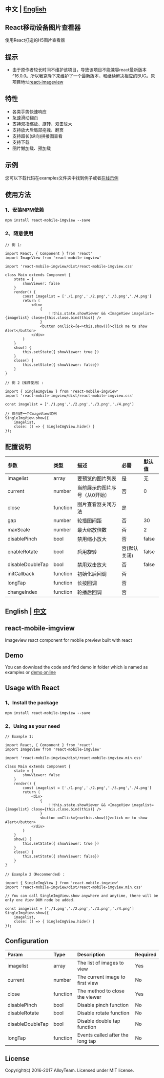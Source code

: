 ## 中文 | [English](#user-content-english--中文)

## React移动设备图片查看器
使用React打造的H5图片查看器

## 提示
* 由于原作者较长时间不维护该项目，导致该项目不能兼容react最新版本^16.0.0。所以我克隆下来维护了一个最新版本，和继续解决相应的BUG。原项目地址[react-imageview](https://github.com/AlloyTeam/AlloyViewer)

## 特性
* 各类手势快速响应
* 急速滑动翻页
* 支持双指缩放、旋转、双击放大
* 支持放大后局部拖拽、翻页
* 支持超长(纵向)拼接图查看
* 支持下载
* 图片懒加载、预加载

## 示例
您可以下载代码在examples文件夹中找到例子或者[在线示例](https://alloyteam.github.io/AlloyViewer/examples/)

## 使用方法

### 1、安装NPM依赖
`npm install react-mobile-imgview --save`

### 2、随意使用
```
// 例 1:

import React, { Component } from 'react'
import ImageView from 'react-mobile-imgview'

import 'react-mobile-imgview/dist/react-mobile-imgview.css'

class Main extends Component {
    state = {
        showViewer: false
    }
    render() {
        const imagelist = ['./1.png','./2.png','./3.png','./4.png']
        return (
            <div>
                {
                    !!this.state.showViewer && <ImageView imagelist={imagelist} close={this.close.bind(this)} />
                }
                <button onClick={e=>this.show()}>click me to show Alert</button>
            </div>
        )
    }
    show() {
        this.setState({ showViewer: true })
    }
    close() {
        this.setState({ showViewer: false})
    }
}

// 例 2（推荐使用）:

import { SingleImgView } from 'react-mobile-imgview'
import 'react-mobile-imgview/dist/react-mobile-imgview.css'

const imagelist = ['./1.png','./2.png','./3.png','./4.png']

// 仅创建一个ImageView实例
SingleImgView.show({ 
    imagelist, 
    close: () => { SingleImgView.hide() } 
});
```

## 配置说明
| 参数     | 类型     | 描述 | 必需 | 默认值 |
| :------------- | :------------- | :------------- | :------------- | :------------- |
| imagelist         | array      | 要预览的图片列表 | 是 | 无 |
| current         | number      | 当前展示的图片序号（从0开始） | 否 | 0 |
| close         | function      | 图片查看器关闭方法 | 是 | |
| gap         | number      | 轮播图间距 | 否 | 30 |
| maxScale         | number      | 最大缩放倍数 | 否 | 2 |
| disablePinch      | bool       | 禁用缩小放大 | 否 | false |
| enableRotate     | bool       | 启用旋转 | 否(默认关闭) | false |
| disableDoubleTap  | bool       | 禁用双击放大 | 否 | false |
| initCallback           | function   | 初始化后回调 | 否 | |
| longTap           | function   | 长按回调 | 否 | |
| changeIndex           | function   | 轮播后回调 | 否 | |



## English | [中文](#user-content-中文--english)

## react-mobile-imgview
Imageview react component for mobile preview built with react

## Demo
You can download the code and find demo in folder which is named as examples or [demo online](https://alloyteam.github.io/AlloyViewer/examples/)

## Usage with React

### 1、Install the package
`npm install react-mobile-imgview --save`

### 2、Using as your need
```
// Example 1:

import React, { Component } from 'react'
import ImageView from 'react-mobile-imgview'

import 'react-mobile-imgview/dist/react-mobile-imgview.min.css'

class Main extends Component {
    state = {
        showViewer: false
    }
    render() {
        const imagelist = ['./1.png','./2.png','./3.png','./4.png']
        return (
            <div>
                {
                    !!this.state.showViewer && <ImageView imagelist={imagelist} close={this.close.bind(this)} />
                }
                <button onClick={e=>this.show()}>click me to show Alert</button>
            </div>
        )
    }
    show() {
        this.setState({ showViewer: true })
    }
    close() {
        this.setState({ showViewer: false})
    }
}

// Example 2（Recommended）:

import { SingleImgView } from 'react-mobile-imgview'
import 'react-mobile-imgview/dist/react-mobile-imgview.min.css'

// You can call SingleImgView.show anywhere and anytime, there will be only one View DOM node be added.

const imagelist = ['./1.png','./2.png','./3.png','./4.png']
SingleImgView.show({
    imagelist,
    close: () => { SingleImgView.hide() }
});
```

## Configuration
| Param     | Type     | Description | Required |
| :------------- | :------------- | :------------- | :------------- |
| imagelist         | array      | The list of images to view | Yes |
| current         | number      | The current image to first view | No |
| close         | function      | The method to close the viewer | Yes |
| disablePinch      | bool       | Disable pinch function | No |
| disableRotate     | bool       | Disable rotate function | No |
| disableDoubleTap  | bool       | Disable double tap function | No |
| longTap           | function   | Events called after the long tap | No |

## License
Copyright(c) 2016-2017 AlloyTeam. Licensed under MIT license.

